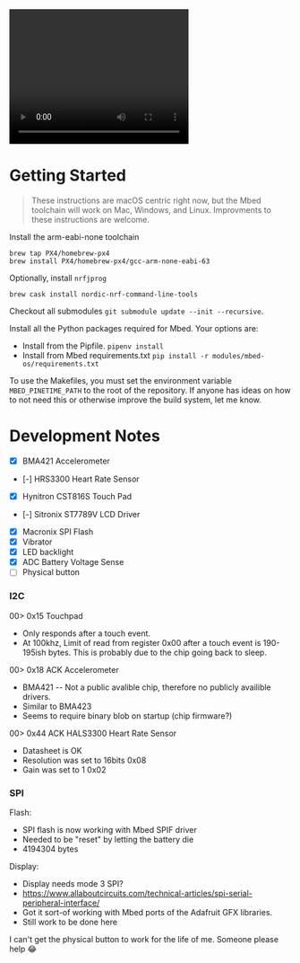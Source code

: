 <video width="320" height="240" controls>
  <source src="https://i.imgur.com/nKm4Co6.mp4" type="video/mp4">
  Your browser does not support the video tag.
</video>

# Getting Started

> These instructions are macOS centric right now, but the Mbed toolchain will work on Mac, Windows, and Linux. Improvments to these instructions are welcome. 

Install the arm-eabi-none toolchain
```
brew tap PX4/homebrew-px4
brew install PX4/homebrew-px4/gcc-arm-none-eabi-63
```

Optionally, install `nrfjprog`
```
brew cask install nordic-nrf-command-line-tools
```

Checkout all submodules `git submodule update --init --recursive`.

Install all the Python packages required for Mbed. Your options are:
- Install from the Pipfile. `pipenv install`
- Install from Mbed requirements.txt `pip install -r modules/mbed-os/requirements.txt`

To use the Makefiles, you must set the environment variable `MBED_PINETIME_PATH` to the root of the repository. If anyone has ideas on how to not need this or otherwise improve the build system, let me know.



# Development Notes

- [x] BMA421 Accelerometer
- [-] HRS3300 Heart Rate Sensor
- [x] Hynitron CST816S Touch Pad
- [-] Sitronix ST7789V LCD Driver
- [x] Macronix SPI Flash
- [x] Vibrator
- [x] LED backlight
- [x] ADC Battery Voltage Sense
- [ ] Physical button

### I2C 
00> 0x15 Touchpad
- Only responds after a touch event.
- At 100khz, Limit of read from register 0x00 after a touch event is 190-195ish bytes. This is probably due to the chip going back to sleep.
	
00> 0x18 ACK Accelerometer
- BMA421 -- Not a public avalible chip, therefore no publicly availible drivers.
- Similar to BMA423
- Seems to require binary blob on startup (chip firmware?)
	
00> 0x44 ACK HALS3300 Heart Rate Sensor
- Datasheet is OK
- Resolution was set to 16bits 0x08
- Gain was set to 1 0x02

### SPI
Flash:
- SPI flash is now working with Mbed SPIF driver
- Needed to be "reset" by letting the battery die
- 4194304 bytes

Display:
- Display needs mode 3 SPI?
- https://www.allaboutcircuits.com/technical-articles/spi-serial-peripheral-interface/
- Got it sort-of working with Mbed ports of the Adafruit GFX libraries. 
- Still work to be done here

I can't get the physical button to work for the life of me. Someone please help 😂
